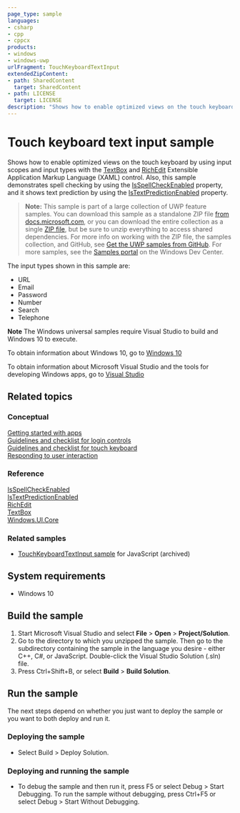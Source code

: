 ```yaml
---
page_type: sample
languages:
- csharp
- cpp
- cppcx
products:
- windows
- windows-uwp
urlFragment: TouchKeyboardTextInput
extendedZipContent:
- path: SharedContent
  target: SharedContent
- path: LICENSE
  target: LICENSE
description: "Shows how to enable optimized views on the touch keyboard by using input scopes and input types with the TextBox control."
---
```


<!---
  category: CustomUserInteractions Touch
  samplefwlink: http://go.microsoft.com/fwlink/p/?LinkId=690716
--->

# Touch keyboard text input sample

Shows how to enable optimized views on the touch keyboard by using input scopes and input types
with the [TextBox](http://msdn.microsoft.com/library/windows/apps/br209683) and [RichEdit](http://msdn.microsoft.com/library/windows/apps/br227548) 
Extensible Application Markup Language (XAML) control. 
Also, this sample demonstrates spell checking by using the
[IsSpellCheckEnabled](http://msdn.microsoft.com/library/windows/apps/br209688) property,
and it shows text prediction by using the [IsTextPredictionEnabled](http://msdn.microsoft.com/library/windows/apps/br209690) property.

> **Note:** This sample is part of a large collection of UWP feature samples. 
> You can download this sample as a standalone ZIP file
> [from docs.microsoft.com](https://docs.microsoft.com/samples/microsoft/windows-universal-samples/touchkeyboardtextinput/),
> or you can download the entire collection as a single
> [ZIP file](https://github.com/Microsoft/Windows-universal-samples/archive/master.zip), but be 
> sure to unzip everything to access shared dependencies. For more info on working with the ZIP file, 
> the samples collection, and GitHub, see [Get the UWP samples from GitHub](https://aka.ms/ovu2uq). 
> For more samples, see the [Samples portal](https://aka.ms/winsamples) on the Windows Dev Center. 

The input types shown in this sample are:

-   URL
-   Email
-   Password
-   Number
-   Search
-   Telephone

**Note** The Windows universal samples require Visual Studio to build and Windows 10 to execute.
 
To obtain information about Windows 10, go to [Windows 10](http://go.microsoft.com/fwlink/?LinkID=532421)

To obtain information about Microsoft Visual Studio and the tools for developing Windows apps, go to [Visual Studio](http://go.microsoft.com/fwlink/?LinkID=532422)

## Related topics

### Conceptual

[Getting started with apps](http://msdn.microsoft.com/library/windows/apps/)  
[Guidelines and checklist for login controls](http://msdn.microsoft.com/library/windows/apps/hh965453)  
[Guidelines and checklist for touch keyboard](http://msdn.microsoft.com/library/windows/apps/hh972345)  
[Responding to user interaction](http://msdn.microsoft.com/library/windows/apps/hh700412)  

### Reference

[IsSpellCheckEnabled](http://msdn.microsoft.com/library/windows/apps/br209688)  
[IsTextPredictionEnabled](http://msdn.microsoft.com/library/windows/apps/br209690)  
[RichEdit](http://msdn.microsoft.com/library/windows/apps/br227548)  
[TextBox](http://msdn.microsoft.com/library/windows/apps/br209683)  
[Windows.UI.Core](http://msdn.microsoft.com/library/windows/apps/br208383)  

### Related samples

* [TouchKeyboardTextInput sample](/archived/TouchKeyboardTextInput/) for JavaScript (archived)

## System requirements

* Windows 10

## Build the sample

1. Start Microsoft Visual Studio and select **File** \> **Open** \> **Project/Solution**.
2. Go to the directory to which you unzipped the sample. Then go to the subdirectory containing the sample in the language you desire - either C++, C#, or JavaScript. Double-click the Visual Studio Solution (.sln) file. 
3. Press Ctrl+Shift+B, or select **Build** \> **Build Solution**. 

## Run the sample

The next steps depend on whether you just want to deploy the sample or you want to both deploy and run it.

### Deploying the sample

- Select Build > Deploy Solution. 

### Deploying and running the sample

- To debug the sample and then run it, press F5 or select Debug >  Start Debugging. To run the sample without debugging, press Ctrl+F5 or select Debug > Start Without Debugging. 

